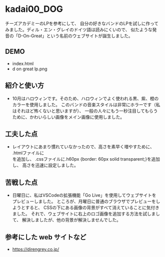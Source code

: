 # kadai00_DOG

チーズアカデミーのLPを参考にして、
自分の好きなバンドのLPを試しに作ってみました。ディル・エン・グレイのドイツ語は読みにくいので、
似たような発音の「D-On-Great」という名前のウェブサイトが誕生しました。



## DEMO

- index.html
- d on great lp.png


## 紹介と使い方

- 10月はハロウィンです。そのため、ハロウィンでよく使われる黒、紫、橙のカラーを使用しました。
このバンドの音楽スタイルは非常にホラーです（私はそれほど怖くないと思いますが）、
一般の人々にもう一秒注目してもらうために、かわいらしい画像をメイン画像に使用しました。

## 工夫した点

- レイアウトにあまり慣れていなかったので、高さを素早く増やすために、
.htmlファイルに<div class="h60px"></div>を追加し、
.cssファイルに.h60px {border: 60px solid transparent;}を追加し、
高さを迅速に設定しました。

## 苦戦した点

- 日曜日に、私はVSCodeの拡張機能「Go Live」を使用してウェブサイトをプレビューしました。
ところが、月曜日に普通のブラウザでプレビューをしようとすると、
CSSの下にある画像の背景がすべて消えていることに気付きました。
それで、ウェブサイトに右上のロゴ画像を追加する方法を試しまして、
解決しましたが、他の背景が解決しませんでした。

## 参考にした web サイトなど

- https://direngrey.co.jp/

